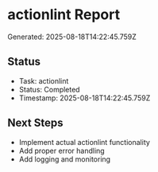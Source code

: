 # actionlint Report

Generated: 2025-08-18T14:22:45.759Z

## Status
- Task: actionlint
- Status: Completed
- Timestamp: 2025-08-18T14:22:45.759Z

## Next Steps
- Implement actual actionlint functionality
- Add proper error handling
- Add logging and monitoring
